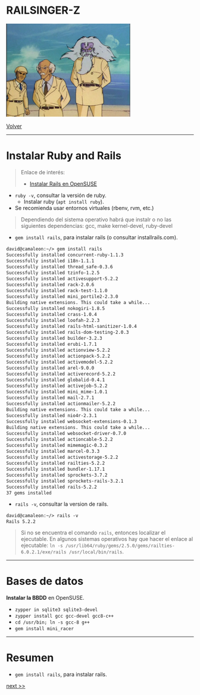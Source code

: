 
# RAILSINGER-Z

![](images/cientificos.png)

[Volver](README.md)

---

# Instalar Ruby and Rails

> Enlace de interés:
> * [Instalar Rails en OpenSUSE](../ruby/rails-opensuse.md)

* `ruby -v`, consultar la versión de ruby.
    * Instalar ruby (`apt install ruby`).
* Se recomienda usar entornos virtuales (rbenv, rvm, etc.)

> Dependiendo del sistema operativo habrá que instalr o no las siguientes dependencias: gcc, make kernel-devel, ruby-devel

* `gem install rails`, para instalar rails (o consultar installrails.com).

```
david@camaleon:~/> gem install rails
Successfully installed concurrent-ruby-1.1.3
Successfully installed i18n-1.1.1
Successfully installed thread_safe-0.3.6
Successfully installed tzinfo-1.2.5
Successfully installed activesupport-5.2.2
Successfully installed rack-2.0.6
Successfully installed rack-test-1.1.0
Successfully installed mini_portile2-2.3.0
Building native extensions. This could take a while...
Successfully installed nokogiri-1.8.5
Successfully installed crass-1.0.4
Successfully installed loofah-2.2.3
Successfully installed rails-html-sanitizer-1.0.4
Successfully installed rails-dom-testing-2.0.3
Successfully installed builder-3.2.3
Successfully installed erubi-1.7.1
Successfully installed actionview-5.2.2
Successfully installed actionpack-5.2.2
Successfully installed activemodel-5.2.2
Successfully installed arel-9.0.0
Successfully installed activerecord-5.2.2
Successfully installed globalid-0.4.1
Successfully installed activejob-5.2.2
Successfully installed mini_mime-1.0.1
Successfully installed mail-2.7.1
Successfully installed actionmailer-5.2.2
Building native extensions. This could take a while...
Successfully installed nio4r-2.3.1
Successfully installed websocket-extensions-0.1.3
Building native extensions. This could take a while...
Successfully installed websocket-driver-0.7.0
Successfully installed actioncable-5.2.2
Successfully installed mimemagic-0.3.2
Successfully installed marcel-0.3.3
Successfully installed activestorage-5.2.2
Successfully installed railties-5.2.2
Successfully installed bundler-1.17.1
Successfully installed sprockets-3.7.2
Successfully installed sprockets-rails-3.2.1
Successfully installed rails-5.2.2
37 gems installed
```

* `rails -v`, consultar la version de rails.

```
david@camaleon:~/> rails -v
Rails 5.2.2
```

> Si no se encuentra el comando `rails`, entonces localizar el ejecutable. En algunos sistemas operativos hay que hacer el enlace al ejecutable: `ln -s /usr/lib64/ruby/gems/2.5.0/gems/railties-6.0.2.1/exe/rails /usr/local/bin/rails`.

---
# Bases de datos

**Instalar la BBDD** en OpenSUSE.
* `zypper in sqlite3 sqlite3-devel`
* `zypper install gcc gcc-devel gcc8-c++ `
* `cd /usr/bin; ln -s gcc-8 g++`
* `gem install mini_racer`

---

# Resumen

* `gem install rails`, para instalar rails.

[next >>](01-rbenv-rails.md)
